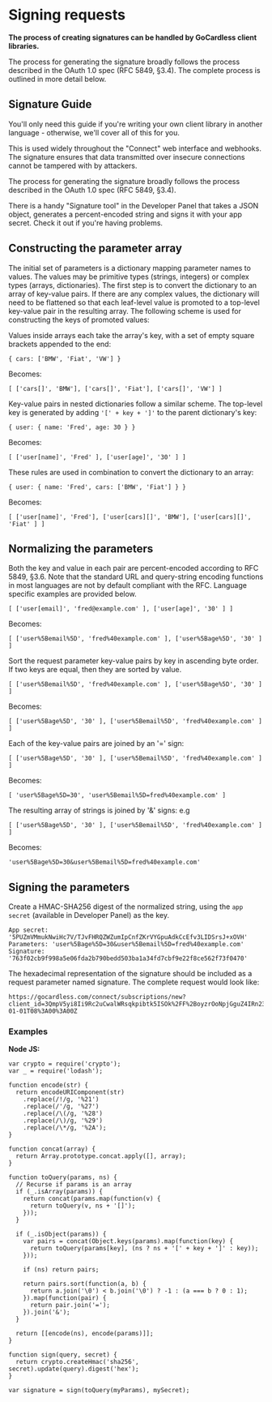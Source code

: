 # Signing requests

**The process of creating signatures can be handled by GoCardless client libraries.**

The process for generating the signature broadly follows the process described in the OAuth 1.0 spec (RFC 5849, §3.4). The complete process is outlined in more detail below.

## Signature Guide

You'll only need this guide if you're writing your own client library in another language - otherwise, we'll cover all of this for you.

This is used widely throughout the "Connect" web interface and webhooks. The signature ensures that data transmitted over insecure connections cannot be tampered with by attackers.

The process for generating the signature broadly follows the process described in the OAuth 1.0 spec (RFC 5849, §3.4).

There is a handy "Signature tool" in the Developer Panel that takes a JSON object, generates a percent-encoded string and signs it with your app secret. Check it out if you're having problems.

## Constructing the parameter array

The initial set of parameters is a dictionary mapping parameter names to values. The values may be primitive types (strings, integers) or complex types (arrays, dictionaries). The first step is to convert the dictionary to an array of key-value pairs. If there are any complex values, the dictionary will need to be flattened so that each leaf-level value is promoted to a top-level key-value pair in the resulting array. The following scheme is used for constructing the keys of promoted values:

Values inside arrays each take the array's key, with a set of empty square brackets appended to the end:

	{ cars: ['BMW', 'Fiat', 'VW'] }

Becomes:

	[ ['cars[]', 'BMW'], ['cars[]', 'Fiat'], ['cars[]', 'VW'] ]

Key-value pairs in nested dictionaries follow a similar scheme. The top-level key is generated by adding `'[' + key + ']'` to the parent dictionary's key:

	{ user: { name: 'Fred', age: 30 } }

Becomes:

	[ ['user[name]', 'Fred' ], ['user[age]', '30' ] ]

These rules are used in combination to convert the dictionary to an array:

	{ user: { name: 'Fred', cars: ['BMW', 'Fiat'] } }

Becomes:

	[ ['user[name]', 'Fred'], ['user[cars][]', 'BMW'], ['user[cars][]', 'Fiat' ] ]

## Normalizing the parameters

Both the key and value in each pair are percent-encoded according to RFC 5849, §3.6. Note that the standard URL and query-string encoding functions in most languages are not by default compliant with the RFC. Language specific examples are provided below.

	[ ['user[email]', 'fred@example.com' ], ['user[age]', '30' ] ]

Becomes:

	[ ['user%5Bemail%5D', 'fred%40example.com' ], ['user%5Bage%5D', '30' ] ]

Sort the request parameter key-value pairs by key in ascending byte order. If two keys are equal, then they are sorted by value.

	[ ['user%5Bemail%5D', 'fred%40example.com' ], ['user%5Bage%5D', '30' ] ]

Becomes:

	[ ['user%5Bage%5D', '30' ], ['user%5Bemail%5D', 'fred%40example.com' ] ]

Each of the key-value pairs are joined by an '=' sign:

	[ ['user%5Bage%5D', '30' ], ['user%5Bemail%5D', 'fred%40example.com' ] ]

Becomes:

	[ 'user%5Bage%5D=30', 'user%5Bemail%5D=fred%40example.com' ]

The resulting array of strings is joined by '&' signs: e.g

	[ ['user%5Bage%5D', '30' ], ['user%5Bemail%5D', 'fred%40example.com' ] ]

Becomes:

	'user%5Bage%5D=30&user%5Bemail%5D=fred%40example.com'

## Signing the parameters

Create a HMAC-SHA256 digest of the normalized string, using the  `app secret` (available in Developer Panel) as the key.

	App secret: '5PUZmVMmukNwiHc7V/TJvFHRQZWZumIpCnfZKrVYGpuAdkCcEfv3LIDSrsJ+xOVH'
	Parameters: 'user%5Bage%5D=30&user%5Bemail%5D=fred%40example.com'
	Signature: '763f02cb9f998a5e06fda2b790bedd503ba1a34fd7cbf9e22f8ce562f73f0470'

The hexadecimal representation of the signature should be included as a request parameter named signature. The complete request would look like:

	https://gocardless.com/connect/subscriptions/new?client_id=3QmpV5yi8Ii9Rc2uCwalWRsqkpibtk5ISOk%2FF%2BoyzrOoNpjGguZ4IRn2379agARS&nonce=DGsrJuOpuT%2FUlhM6Ok5gcpod0447E%2F4RJvx%2BG1Xa0eZnb2uRDF9VRRMj00Rj&signature=f6b9e6cd8eef30c444da48370e646839c9bb9e1cf10ea16164d5cf93a50231eb&subscription%5Bamount%5D=1&subscription%5Bdescription%5D=gold&subscription%5Binterval_length%5D=1&subscription%5Binterval_unit%5D=day&subscription%5Bmerchant_id%5D=WOQRUJU9OH2HH1&timestamp=2011-01-01T08%3A00%3A00Z

### Examples

**Node JS:**

	var crypto = require('crypto');
	var _ = require('lodash');

	function encode(str) {
	  return encodeURIComponent(str)
	    .replace(/!/g, '%21')
	    .replace(/'/g, '%27')
	    .replace(/\(/g, '%28')
	    .replace(/\)/g, '%29')
	    .replace(/\*/g, '%2A');
	}

	function concat(array) {
	  return Array.prototype.concat.apply([], array);
	}

	function toQuery(params, ns) {
	  // Recurse if params is an array
	  if (_.isArray(params)) {
	    return concat(params.map(function(v) {
	      return toQuery(v, ns + '[]');
	    }));
	  }

	  if (_.isObject(params)) {
	    var pairs = concat(Object.keys(params).map(function(key) {
	      return toQuery(params[key], (ns ? ns + '[' + key + ']' : key));
	    }));

	    if (ns) return pairs;

	    return pairs.sort(function(a, b) {
	      return a.join('\0') < b.join('\0') ? -1 : (a === b ? 0 : 1);
	    }).map(function(pair) {
	      return pair.join('=');
	    }).join('&');
	  }

	  return [[encode(ns), encode(params)]];
	}

	function sign(query, secret) {
	  return crypto.createHmac('sha256', secret).update(query).digest('hex');
	}

	var signature = sign(toQuery(myParams), mySecret);
